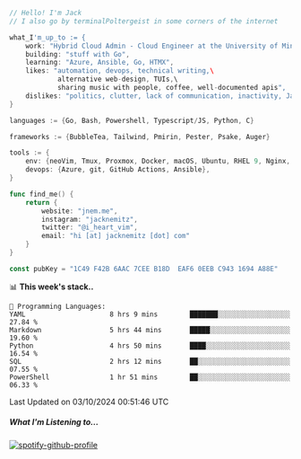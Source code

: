 ```go
// Hello! I'm Jack
// I also go by terminalPoltergeist in some corners of the internet

what_I'm_up_to := {
    work: "Hybrid Cloud Admin - Cloud Engineer at the University of Minnesota",
    building: "stuff with Go",
    learning: "Azure, Ansible, Go, HTMX",
    likes: "automation, devops, technical writing,\
            alternative web-design, TUIs,\
            sharing music with people, coffee, well-documented apis",
    dislikes: "politics, clutter, lack of communication, inactivity, Java",
}

languages := {Go, Bash, Powershell, Typescript/JS, Python, C}

frameworks := {BubbleTea, Tailwind, Pmirin, Pester, Psake, Auger}

tools := {
    env: {neoVim, Tmux, Proxmox, Docker, macOS, Ubuntu, RHEL 9, Nginx, DigitalOcean, Cloudflare},
    devops: {Azure, git, GitHub Actions, Ansible},
}

func find_me() {
    return {
        website: "jnem.me",
        instagram: "jacknemitz",
        twitter: "@i_heart_vim",
        email: "hi [at] jacknemitz [dot] com"
    }
}

const pubKey = "1C49 F42B 6AAC 7CEE B18D  EAF6 0EEB C943 1694 A88E"
```

<!--START_SECTION:waka-->
📊 **This week's stack..** 

```text
💬 Programming Languages: 
YAML                     8 hrs 9 mins        ███████░░░░░░░░░░░░░░░░░░   27.84 % 
Markdown                 5 hrs 44 mins       █████░░░░░░░░░░░░░░░░░░░░   19.60 % 
Python                   4 hrs 50 mins       ████░░░░░░░░░░░░░░░░░░░░░   16.54 % 
SQL                      2 hrs 12 mins       ██░░░░░░░░░░░░░░░░░░░░░░░   07.55 % 
PowerShell               1 hr 51 mins        ██░░░░░░░░░░░░░░░░░░░░░░░   06.33 % 
```


 Last Updated on 03/10/2024 00:51:46 UTC
<!--END_SECTION:waka-->

##### What I'm Listening to...

[![spotify-github-profile](https://jnem.me/listening-item?maxAge=2592000)](https://jnem.me/listening)
